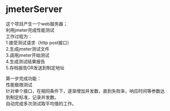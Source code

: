 # jmeterServer
这个项目产生一个web服务器；  
利用jmeter完成性能测试  
工作过程为：  
1.接受测试请求（http post接口）  
2.生成jmeter测试文件  
3.调用jmeter开始测试  
4.生成测试结果报告  
5.存档报告OR发送到制定地址  
  
第一步完成功能：  
性能极限测试  
针对单个接口，在相同条件下，逐渐增加并发数，直到失败率，响应时间等参数达到制定标准，记录并发数。  
自动完成多次测试取平均值的工作。  
